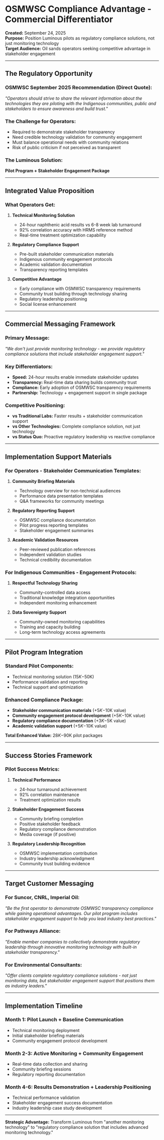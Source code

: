 # OSMWSC Compliance Advantage - Commercial Differentiator

**Created:** September 24, 2025  
**Purpose:** Position Luminous pilots as regulatory compliance solutions, not just monitoring technology  
**Target Audience:** Oil sands operators seeking competitive advantage in stakeholder engagement  

---

## **The Regulatory Opportunity**

### **OSMWSC September 2025 Recommendation (Direct Quote):**
*"Operators should strive to share the relevant information about the technologies they are piloting with the Indigenous communities, public and stakeholders to ensure awareness and build trust."*

### **The Challenge for Operators:**
- Required to demonstrate stakeholder transparency 
- Need credible technology validation for community engagement
- Must balance operational needs with community relations
- Risk of public criticism if not perceived as transparent

### **The Luminous Solution:**
**Pilot Program + Stakeholder Engagement Package**

---

## **Integrated Value Proposition**

### **What Operators Get:**
1. **Technical Monitoring Solution**
   - 24-hour naphthenic acid results vs 6-8 week lab turnaround
   - 92% correlation accuracy with HRMS reference method
   - Real-time treatment optimization capability

2. **Regulatory Compliance Support**
   - Pre-built stakeholder communication materials
   - Indigenous community engagement protocols
   - Academic validation documentation
   - Transparency reporting templates

3. **Competitive Advantage**
   - Early compliance with OSMWSC transparency requirements
   - Community trust building through technology sharing
   - Regulatory leadership positioning
   - Social license enhancement

---

## **Commercial Messaging Framework**

### **Primary Message:**
*"We don't just provide monitoring technology - we provide regulatory compliance solutions that include stakeholder engagement support."*

### **Key Differentiators:**
- **Speed:** 24-hour results enable immediate stakeholder updates
- **Transparency:** Real-time data sharing builds community trust  
- **Compliance:** Early adoption of OSMWSC transparency requirements
- **Partnership:** Technology + engagement support in single package

### **Competitive Positioning:**
- **vs Traditional Labs:** Faster results + stakeholder communication support
- **vs Other Technologies:** Complete compliance solution, not just technology
- **vs Status Quo:** Proactive regulatory leadership vs reactive compliance

---

## **Implementation Support Materials**

### **For Operators - Stakeholder Communication Templates:**
1. **Community Briefing Materials**
   - Technology overview for non-technical audiences
   - Performance data presentation templates
   - Q&A frameworks for community meetings

2. **Regulatory Reporting Support**
   - OSMWSC compliance documentation
   - Pilot progress reporting templates
   - Stakeholder engagement summaries

3. **Academic Validation Resources**
   - Peer-reviewed publication references
   - Independent validation studies
   - Technical credibility documentation

### **For Indigenous Communities - Engagement Protocols:**
1. **Respectful Technology Sharing**
   - Community-controlled data access
   - Traditional knowledge integration opportunities
   - Independent monitoring enhancement

2. **Data Sovereignty Support**
   - Community-owned monitoring capabilities
   - Training and capacity building
   - Long-term technology access agreements

---

## **Pilot Program Integration**

### **Standard Pilot Components:**
- Technical monitoring solution ($15K-$50K)
- Performance validation and reporting
- Technical support and optimization

### **Enhanced Compliance Package:**
- **Stakeholder communication materials** (+$5K-$10K value)
- **Community engagement protocol development** (+$5K-$10K value)  
- **Regulatory compliance documentation** (+$3K-$5K value)
- **Academic validation support** (+$5K-$10K value)

**Total Enhanced Value:** $28K-$90K pilot packages

---

## **Success Stories Framework**

### **Pilot Success Metrics:**
1. **Technical Performance**
   - 24-hour turnaround achievement
   - 92% correlation maintenance
   - Treatment optimization results

2. **Stakeholder Engagement Success**
   - Community briefing completion
   - Positive stakeholder feedback
   - Regulatory compliance demonstration
   - Media coverage (if positive)

3. **Regulatory Leadership Recognition**
   - OSMWSC implementation contribution
   - Industry leadership acknowledgment
   - Community trust building evidence

---

## **Target Customer Messaging**

### **For Suncor, CNRL, Imperial Oil:**
*"Be the first operator to demonstrate OSMWSC transparency compliance while gaining operational advantages. Our pilot program includes stakeholder engagement support to help you lead industry best practices."*

### **For Pathways Alliance:**
*"Enable member companies to collectively demonstrate regulatory leadership through innovative monitoring technology with built-in stakeholder transparency."*

### **For Environmental Consultants:**
*"Offer clients complete regulatory compliance solutions - not just monitoring data, but stakeholder engagement support that positions them as industry leaders."*

---

## **Implementation Timeline**

### **Month 1:** Pilot Launch + Baseline Communication
- Technical monitoring deployment
- Initial stakeholder briefing materials
- Community engagement protocol development

### **Month 2-3:** Active Monitoring + Community Engagement  
- Real-time data collection and sharing
- Community briefing sessions
- Regulatory reporting documentation

### **Month 4-6:** Results Demonstration + Leadership Positioning
- Technical performance validation
- Stakeholder engagement success documentation
- Industry leadership case study development

---

**Strategic Advantage:** Transform Luminous from "another monitoring technology" to "regulatory compliance solution that includes advanced monitoring technology."